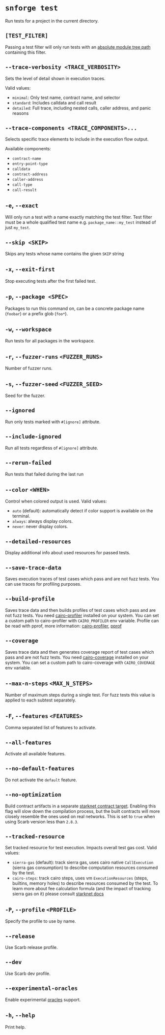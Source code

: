 # `snforge test`

Run tests for a project in the current directory.

## `[TEST_FILTER]`

Passing a test filter will only run tests with
an [absolute module tree path](https://www.starknet.io/cairo-book/ch07-03-paths-for-referring-to-an-item-in-the-module-tree.html#paths-for-referring-to-an-item-in-the-module-tree)
containing this filter.

## `--trace-verbosity <TRACE_VERBOSITY>`

Sets the level of detail shown in execution traces.

Valid values:

- `minimal`: Only test name, contract name, and selector
- `standard`: Includes calldata and call result
- `detailed`: Full trace, including nested calls, caller address, and panic reasons

## `--trace-components <TRACE_COMPONENTS>...`

Selects specific trace elements to include in the execution flow output.

Available components:

- `contract-name`
- `entry-point-type`
- `calldata`
- `contract-address`
- `caller-address`
- `call-type`
- `call-result`

## `-e`, `--exact`

Will only run a test with a name exactly matching the test filter.
Test filter must be a whole qualified test name e.g. `package_name::my_test` instead of just `my_test`.

## `--skip <SKIP>`

Skips any tests whose name contains the given `SKIP` string

## `-x`, `--exit-first`

Stop executing tests after the first failed test.

## `-p`, `--package <SPEC>`

Packages to run this command on, can be a concrete package name (`foobar`) or a prefix glob (`foo*`).

## `-w`, `--workspace`

Run tests for all packages in the workspace.

## `-r`, `--fuzzer-runs` `<FUZZER_RUNS>`

Number of fuzzer runs.

## `-s`, `--fuzzer-seed` `<FUZZER_SEED>`

Seed for the fuzzer.

## `--ignored`

Run only tests marked with `#[ignore]` attribute.

## `--include-ignored`

Run all tests regardless of `#[ignore]` attribute.

## `--rerun-failed`

Run tests that failed during the last run

## `--color` `<WHEN>`

Control when colored output is used. Valid values:
- `auto` (default): automatically detect if color support is available on the terminal. 
- `always`: always display colors.
- `never`: never display colors.

## `--detailed-resources`

Display additional info about used resources for passed tests.

## `--save-trace-data`

Saves execution traces of test cases which pass and are not fuzz tests. You can use traces for profiling purposes.

## `--build-profile`

Saves trace data and then builds profiles of test cases which pass and are not fuzz tests. 
You need [cairo-profiler](https://github.com/software-mansion/cairo-profiler) installed on your system. You can set a custom path to cairo-profiler with `CAIRO_PROFILER` env variable. Profile can be read with pprof, more information: [cairo-profiler](https://github.com/software-mansion/cairo-profiler), [pprof](https://github.com/google/pprof?tab=readme-ov-file#building-pprof)

## `--coverage`

Saves trace data and then generates coverage report of test cases which pass and are not fuzz tests.
You need [cairo-coverage](https://github.com/software-mansion/cairo-coverage) installed on your system. You can set a custom path to cairo-coverage with `CAIRO_COVERAGE` env variable.

## `--max-n-steps` `<MAX_N_STEPS>`

Number of maximum steps during a single test. For fuzz tests this value is applied to each subtest separately.

##  `-F`, `--features` `<FEATURES>`
Comma separated list of features to activate.

## `--all-features`
Activate all available features.

## `--no-default-features`
Do not activate the `default` feature.

## `--no-optimization`
Build contract artifacts in a separate [starknet contract target](https://docs.swmansion.com/scarb/docs/extensions/starknet/contract-target.html#starknet-contract-target).
Enabling this flag will slow down the compilation process, but the built contracts will more closely resemble the ones used on real networks. This is set to `true` when using Scarb version less than `2.8.3`.

## `--tracked-resource`

Set tracked resource for test execution. Impacts overall test gas cost. Valid values:
- `sierra-gas` (default): track sierra gas, uses cairo native `CallExecution` (sierra gas consumption) to describe computation resources consumed by the test.
- `cairo-steps`: track cairo steps, uses vm `ExecutionResources` (steps, builtins, memory holes) to describe resources consumed by the test.
To learn more about fee calculation formula (and the impact of tracking sierra gas on it) please consult [starknet docs](https://docs.starknet.io/learn/protocol/fees#overall-fee)

##  `-P`, `--profile` `<PROFILE>`
Specify the profile to use by name.

## `--release`
Use Scarb release profile.

## `--dev`
Use Scarb dev profile.

## `--experimental-oracles`

Enable experimental [oracles](../../snforge-advanced-features/oracles.md) support.

## `-h`, `--help`

Print help.
